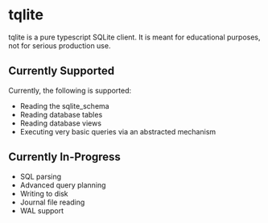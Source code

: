 # tqlite

tqlite is a pure typescript SQLite client. It is meant for educational purposes, not for serious production use.

## Currently Supported

Currently, the following is supported:

-   Reading the sqlite_schema
-   Reading database tables
-   Reading database views
-   Executing very basic queries via an abstracted mechanism

## Currently In-Progress

-   SQL parsing
-   Advanced query planning
-   Writing to disk
-   Journal file reading
-   WAL support
